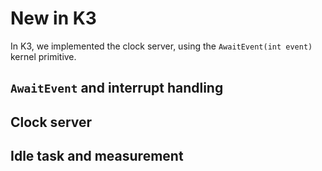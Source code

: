 # New in K3

In K3, we implemented the clock server, using the `AwaitEvent(int event)`
kernel primitive.


## `AwaitEvent` and interrupt handling

## Clock server

## Idle task and measurement


